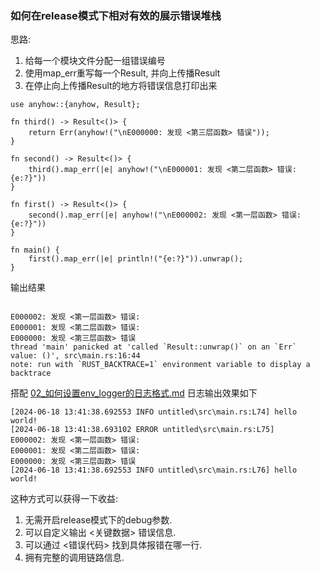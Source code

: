 ### 如何在release模式下相对有效的展示错误堆栈
思路:  
1. 给每一个模块文件分配一组错误编号
2. 使用map_err重写每一个Result, 并向上传播Result
3. 在停止向上传播Result的地方将错误信息打印出来

```
use anyhow::{anyhow, Result};

fn third() -> Result<()> {
    return Err(anyhow!("\nE000000: 发现 <第三层函数> 错误"));
}

fn second() -> Result<()> {
    third().map_err(|e| anyhow!("\nE000001: 发现 <第二层函数> 错误: {e:?}"))
}

fn first() -> Result<()> {
    second().map_err(|e| anyhow!("\nE000002: 发现 <第一层函数> 错误: {e:?}"))
}

fn main() {
    first().map_err(|e| println!("{e:?}")).unwrap();
}
```

输出结果

```

E000002: 发现 <第一层函数> 错误:
E000001: 发现 <第二层函数> 错误:
E000000: 发现 <第三层函数> 错误
thread 'main' panicked at 'called `Result::unwrap()` on an `Err` value: ()', src\main.rs:16:44
note: run with `RUST_BACKTRACE=1` environment variable to display a backtrace

```

搭配 [02_如何设置env_logger的日志格式.md](./02_如何设置env_logger的日志格式.md) 日志输出效果如下   

```
[2024-06-18 13:41:38.692553 INFO untitled\src\main.rs:L74] hello world!
[2024-06-18 13:41:38.693102 ERROR untitled\src\main.rs:L75]
E000002: 发现 <第一层函数> 错误:
E000001: 发现 <第二层函数> 错误:
E000000: 发现 <第三层函数> 错误
[2024-06-18 13:41:38.692553 INFO untitled\src\main.rs:L76] hello world!
```

这种方式可以获得一下收益:
1. 无需开启release模式下的debug参数.
2. 可以自定义输出 <关键数据> 错误信息.
3. 可以通过 <错误代码> 找到具体报错在哪一行.
4. 拥有完整的调用链路信息.
